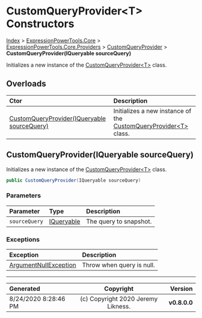 ﻿# CustomQueryProvider&lt;T> Constructors

[Index](../index.md) > [ExpressionPowerTools.Core](ExpressionPowerTools.Core.a.md) > [ExpressionPowerTools.Core.Providers](ExpressionPowerTools.Core.Providers.n.md) > [CustomQueryProvider<T>](ExpressionPowerTools.Core.Providers.CustomQueryProvider`1.cs.md) > **CustomQueryProvider(IQueryable sourceQuery)**

Initializes a new instance of the [CustomQueryProvider&lt;T>](ExpressionPowerTools.Core.Providers.CustomQueryProvider`1.cs.md) class.

## Overloads

| Ctor | Description |
| :-- | :-- |
| [CustomQueryProvider(IQueryable sourceQuery)](#customqueryprovideriqueryable-sourcequery) | Initializes a new instance of the [CustomQueryProvider&lt;T>](ExpressionPowerTools.Core.Providers.CustomQueryProvider`1.cs.md) class. |

## CustomQueryProvider(IQueryable sourceQuery)

Initializes a new instance of the [CustomQueryProvider&lt;T>](ExpressionPowerTools.Core.Providers.CustomQueryProvider`1.cs.md) class.

```csharp
public CustomQueryProvider(IQueryable sourceQuery)
```

### Parameters

| Parameter | Type | Description |
| :-- | :-- | :-- |
| `sourceQuery` | [IQueryable](https://docs.microsoft.com/dotnet/api/system.linq.iqueryable) | The query to snapshot. |

### Exceptions

| Exception | Description |
| :-- | :-- |
| [ArgumentNullException](https://docs.microsoft.com/dotnet/api/system.argumentnullexception) | Throw when query is null. |


---

| Generated | Copyright | Version |
| :-- | :-: | --: |
| 8/24/2020 8:28:46 PM | (c) Copyright 2020 Jeremy Likness. | **v0.8.0.0** |

